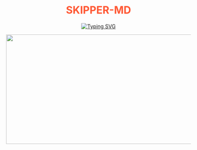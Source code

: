 <h1 align="center" style="color:#FF5733;">SKIPPER-MD</h1>
<div align="center">
<a href="https://git.io/typing-svg"><img src="https://readme-typing-svg.demolab.com?font=Ribeye&size=50&pause=1000&color=0000FF&center=true&width=910&height=100&lines=UNDER UPDATE ;" alt="Typing SVG" /></a>

<p align="center">
  <img src="https://files.catbox.moe/dy41tw.jpg" width="700" height="300"/>
</p>
